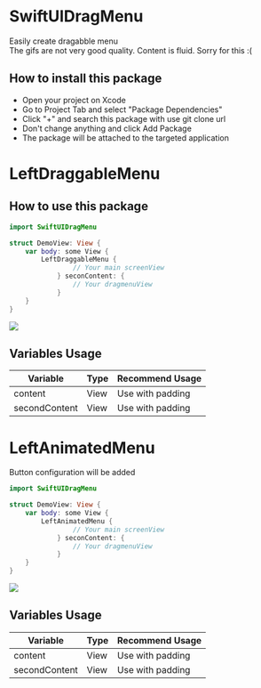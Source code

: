 # SwiftUIDragMenu

<p>
Easily create dragabble menu <br>
The gifs are not very good quality. Content is fluid. Sorry for this :(
</p>

## How to install this package 

+ Open your project on Xcode
+ Go to Project Tab and select "Package Dependencies"
+ Click "+" and search this package with use git clone url
+ Don't change anything and click Add Package
+ The package will be attached to the targeted application

# LeftDraggableMenu

## How to use this package

```swift
import SwiftUIDragMenu

struct DemoView: View {
    var body: some View {
        LeftDraggableMenu {
                // Your main screenView
            } seconContent: {
                // Your dragmenuView
            }
    }
}
```

<img src="https://github.com/devmehmetates/SwiftUIDragMenu/blob/main/Sources/Resources/Ekran-Kayd%C4%B1-2021-11-15-17.08.22.gif">

## Variables Usage

| Variable | Type | Recommend Usage |
| -------- | ---- | --------------- |
| content | View | Use with padding |
| secondContent | View | Use with padding |

# LeftAnimatedMenu

Button configuration will be added

```swift
import SwiftUIDragMenu

struct DemoView: View {
    var body: some View {
        LeftAnimatedMenu {
                // Your main screenView
            } seconContent: {
                // Your dragmenuView
            }
    }
}
```

<img src="https://github.com/devmehmetates/SwiftUIDragMenu/blob/main/Sources/Resources/Ekran%20Kayd%C4%B1%202021-11-15%2019.41.00.gif">

## Variables Usage

| Variable | Type | Recommend Usage |
| -------- | ---- | --------------- |
| content | View | Use with padding |
| secondContent | View | Use with padding |

